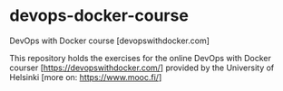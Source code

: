 # devops-docker-course
DevOps with Docker course [devopswithdocker.com]

This repository holds the exercises for the online DevOps with Docker courser [https://devopswithdocker.com/] provided by the University of Helsinki [more on: https://www.mooc.fi/]
